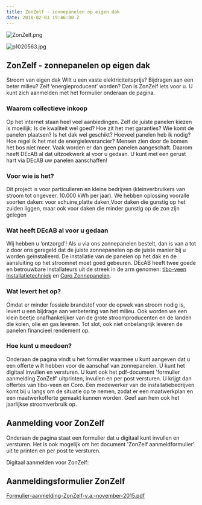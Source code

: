 ```yaml
---
title: ZonZelf - zonnepanelen op eigen dak
date: 2018-02-03 19:46:00 Z
---
```


![ZonZelf.png](/uploads/ZonZelf.png)

![p1020563.jpg](/uploads/p1020563.jpg)

## ZonZelf - zonnepanelen op eigen dak

Stroom van eigen dak
Wilt u een vaste elektriciteitsprijs? Bijdragen aan een beter milieu? Zelf ‘energieproducent’ worden? Dan is ZonZelf iets voor u. U kunt zich aanmelden met het formulier onderaan de pagina.

### Waarom collectieve inkoop

Op het internet staan heel veel aanbiedingen. Zelf de juiste panelen kiezen is moeilijk: Is de kwaliteit wel goed? Hoe zit het met garanties? Wie komt de panelen plaatsen? Is het dak wel geschikt? Hoeveel panelen heb ik nodig? Hoe regel ik het met de energieleverancier? Mensen zien door de bomen het bos niet meer. Vaak worden er dan geen panelen aangeschaft. Daarom heeft DEcAB al dat uitzoekwerk al voor u gedaan. U kunt met een gerust hart via DEcAB uw panelen aanschaffen!

### Voor wie is het?

Dit project is voor particulieren en kleine bedrijven (kleinverbruikers van stroom tot ongeveer. 10.000 kWh per jaar). We hebben oplossing vooralle soorten daken: voor schuine,platte daken,Voor daken die gunstig op het zuiden liggen, maar ook voor daken die minder gunstig op de zon zijn gelegen

### Wat heeft DEcAB al voor u gedaan

Wij hebben u ‘ontzorgd’! Als u via ons zonnepanelen bestelt, dan is van a tot z door ons geregeld dat de juiste zonnepanelen op de juiste manier bij u worden geïnstalleerd. De installatie van de panelen op het dak en de aansluiting op het stroomnet moet goed gebeuren. DEcAB heeft twee goede en betrouwbare installateurs uit de streek in de arm genomen: [tibo-veen Installatietechniek](http://www.tibo-veen.nl/) en [Coro Zonnepanelen](https://www.coro-zonnepanelen.nl/).

### Wat levert het op?

Omdat er minder fossiele brandstof voor de opwek van stroom nodig is, levert u een bijdrage aan verbetering van het milieu. Ook worden we een klein beetje onafhankelijker van de grote stroomproducenten en de landen die kolen, olie en gas leveren. Tot slot, ook niet onbelangrijk leveren de panelen financieel rendement op.

### Hoe kunt u meedoen?

Onderaan de pagina vindt u het formulier waarmee u kunt aangeven dat u een offerte wilt hebben voor de aanschaf van zonnepanelen. U kunt het digitaal invullen en versturen. U kunt ook het pdf-document 'formulier aanmelding ZonZelf' uitprinten, invullen en per post versturen. U krijgt dan offertes van tibo-veen en Coro.
Een medewerker van de installatiebedrijven komt bij u langs om de situatie op te nemen, zodat er een maatwerkplan en een maatwerkofferte gemaakt kunnen worden. Geef aan hem ook het jaarlijkse stroomverbruik op.

## Aanmelding voor ZonZelf

Onderaan de pagina staat een formulier dat u digitaal kunt invullen en versturen.
Het is ook mogelijk om het document 'ZonZelf aanmeldformulier' uit te printen en per post te versturen.

Digitaal aanmelden voor ZonZelf:

## Aanmeldingsformulier ZonZelf

[Formulier-aanmelding-ZonZelf-v.a.-november-2015.pdf](/uploads/Formulier-aanmelding-ZonZelf-v.a.-november-2015.pdf)